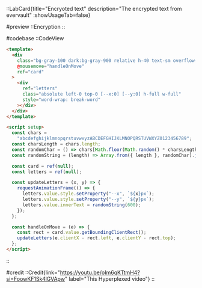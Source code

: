 ::LabCard{title="Encryoted text" description="The encrypted text from evervault" :showUsageTab=false}

#preview
::Encryption
::

#codebase
::CodeView

```html
<template>
  <div
    class="bg-gray-100 dark:bg-gray-900 relative h-40 text-sm overflow-hidden"
    @mousemove="handleOnMove"
    ref="card"
  >
    <div
      ref="letters"
      class="absolute left-0 top-0 [--x:0] [--y:0] h-full w-full"
      style="word-wrap: break-word"
    ></div>
  </div>
</template>

<script setup>
  const chars =
    "abcdefghijklmnopqrstuvwxyzABCDEFGHIJKLMNOPQRSTUVWXYZ0123456789";
  const charsLength = chars.length;
  const randomChar = () => chars[Math.floor(Math.random() * charsLength)];
  const randomString = (length) => Array.from({ length }, randomChar).join("");

  const card = ref(null);
  const letters = ref(null);

  const updateLetters = (x, y) => {
    requestAnimationFrame(() => {
      letters.value.style.setProperty("--x", `${x}px`);
      letters.value.style.setProperty("--y", `${y}px`);
      letters.value.innerText = randomString(600);
    });
  };

  const handleOnMove = (e) => {
    const rect = card.value.getBoundingClientRect();
    updateLetters(e.clientX - rect.left, e.clientY - rect.top);
  };
</script>
```

::

#credit
::Credit{link="https://youtu.be/oIm6qKTtmH4?si=FoowKF1Sk4lGVApw" label="This Hyperplexed video"}
::
